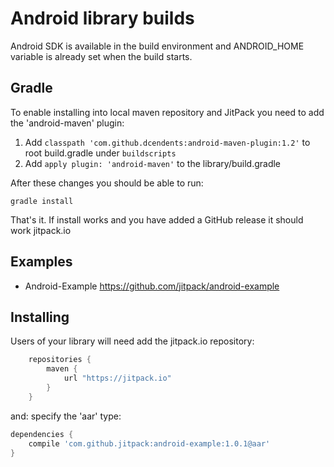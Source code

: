 # Android library builds

Android SDK is available in the build environment and ANDROID_HOME variable is already set when the build starts.

## Gradle

To enable installing into local maven repository and JitPack you need to add the 'android-maven' plugin:

 1. Add `classpath 'com.github.dcendents:android-maven-plugin:1.2'` to root build.gradle under `buildscripts`
 2. Add `apply plugin: 'android-maven'` to the library/build.gradle

After these changes you should be able to run:

    gradle install
    
That's it. If install works and you have added a GitHub release it should work jitpack.io

## Examples

- Android-Example https://github.com/jitpack/android-example

## Installing

Users of your library will need add the jitpack.io repository:

```gradle
    repositories {
        maven {
            url "https://jitpack.io"
        }
    }
```

and: specify the 'aar' type:

```gradle
dependencies {
    compile 'com.github.jitpack:android-example:1.0.1@aar'
}
```
